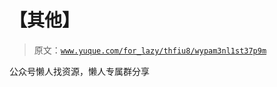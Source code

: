 # 【其他】

> 原文：[`www.yuque.com/for_lazy/thfiu8/wypam3nl1st37p9m`](https://www.yuque.com/for_lazy/thfiu8/wypam3nl1st37p9m)

<ne-p id="u0da69ce7" data-lake-id="u0da69ce7"><ne-text id="uba06c9ed">公众号懒人找资源，懒人专属群分享</ne-text></ne-p>